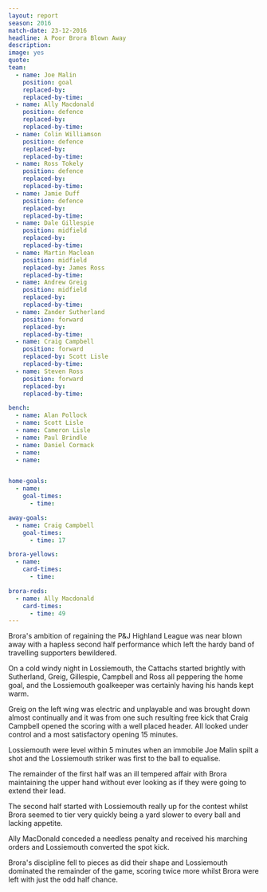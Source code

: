 ```yaml
---
layout: report
season: 2016
match-date: 23-12-2016
headline: A Poor Brora Blown Away
description:
image: yes
quote:
team:
  - name: Joe Malin
    position: goal
    replaced-by:
    replaced-by-time:
  - name: Ally Macdonald
    position: defence
    replaced-by:
    replaced-by-time:
  - name: Colin Williamson
    position: defence
    replaced-by:
    replaced-by-time:
  - name: Ross Tokely
    position: defence
    replaced-by:
    replaced-by-time:
  - name: Jamie Duff
    position: defence
    replaced-by:
    replaced-by-time:
  - name: Dale Gillespie
    position: midfield
    replaced-by:
    replaced-by-time:
  - name: Martin Maclean
    position: midfield
    replaced-by: James Ross
    replaced-by-time:
  - name: Andrew Greig
    position: midfield
    replaced-by:
    replaced-by-time:
  - name: Zander Sutherland
    position: forward
    replaced-by:
    replaced-by-time:
  - name: Craig Campbell
    position: forward
    replaced-by: Scott Lisle
    replaced-by-time:
  - name: Steven Ross
    position: forward
    replaced-by:
    replaced-by-time:

bench:
  - name: Alan Pollock
  - name: Scott Lisle
  - name: Cameron Lisle
  - name: Paul Brindle
  - name: Daniel Cormack
  - name:
  - name:


home-goals:
  - name:
    goal-times:
      - time:

away-goals:
  - name: Craig Campbell
    goal-times:
      - time: 17

brora-yellows:
  - name:
    card-times:
      - time:

brora-reds:
  - name: Ally Macdonald
    card-times:
      - time: 49
---
```

Brora's ambition of regaining the P&J Highland League was near blown away with a hapless second half performance which left the hardy band of travelling supporters bewildered.

On a cold windy night in Lossiemouth, the Cattachs started brightly with Sutherland, Greig, Gillespie, Campbell and Ross all peppering the home goal, and the Lossiemouth goalkeeper was certainly having his hands kept warm.

Greig on the left wing was electric and unplayable and was brought down almost continually and it was from one such resulting free kick that Craig Campbell opened the scoring with a well placed header. All looked under control and a most satisfactory opening 15 minutes.

Lossiemouth were level within 5 minutes when an immobile Joe Malin spilt a shot and the Lossiemouth striker was first to the ball to equalise.

The remainder of the first half was an ill tempered affair with Brora maintaining the upper hand without ever looking as if they were going to extend their lead.

The second half started with Lossiemouth really up for the contest whilst Brora seemed to tier very quickly being a yard slower to every ball and lacking appetite.

Ally MacDonald conceded a needless penalty and received his marching orders and Lossiemouth converted the spot kick.

Brora's discipline fell to pieces as did their shape and Lossiemouth dominated the remainder of the game, scoring twice more whilst Brora were left with just the odd half chance.
